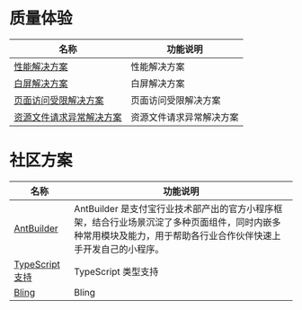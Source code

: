 
# 质量体验
| **名称** | **功能说明** |
| --- | --- |
| [性能解决方案](https://opendocs.alipay.com/mini/introduce/PerformanceSolution) | 性能解决方案 |
| [白屏解决方案](https://opendocs.alipay.com/mini/performance/whitescreen) | 白屏解决方案 |
| [页面访问受限解决方案](https://opendocs.alipay.com/mini/component/access) | 页面访问受限解决方案 |
| [资源文件请求异常解决方案](https://opendocs.alipay.com/mini/tool/request-exception) | 资源文件请求异常解决方案 |


# 社区方案
| **名称** | **功能说明** |
| --- | --- |
| [AntBuilder](https://opendocs.alipay.com/mini/tool/01syjq) | AntBuilder 是支付宝行业技术部产出的官方小程序框架，结合行业场景沉淀了多种页面组件，同时内嵌多种常用模块及能力，用于帮助各行业合作伙伴快速上手开发自己的小程序。 |
| [TypeScript 支持](https://opendocs.alipay.com/mini/component-ext/typescript) | TypeScript 类型支持 |
| [Bling](https://opendocs.alipay.com/mini/component-ext/bling) | Bling |
